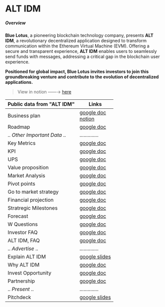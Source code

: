 # ALT IDM
##### Overview
**Blue Lotus**, a pioneering blockchain technology company, presents **ALT IDM**, a revolutionary decentralized application designed to transform communication within the Ethereum Virtual Machine (EVM). Offering a secure and transparent experience, **ALT IDM** enables users to seamlessly send funds with messages, addressing a critical gap in the blockchain user experience.

**Positioned for global impact, Blue Lotus invites investors to join this groundbreaking venture and contribute to the evolution of decentralized applications.**

> View in notion ——→ [here](https://glass-raven-25b.notion.site/BLUE-LOTUS-5b8629cf5ccd40138c8565589fd16a61)

| Public data from "ALT IDM" | Links |
|---|---|
| Business plan | [google doc](https://docs.google.com/document/d/1qz2NzapPSQ9Rbn6ditq80WbBJpFNcR3oOlB1NHtIYDg/edit?usp=sharing) <br /> [notion](https://glass-raven-25b.notion.site/ALT-Business-Plan-b139be24445245778bcd206310f33fc5)|
| Roadmap | [google doc](https://docs.google.com/document/d/1eQ-KOfVS_t064lkFmWl4k_6Dd26DZqyClcA-GjyM6rs/edit?usp=sharing) |
| .. _Other Important Data_ .. | .............. |
| Key Metrics | [google doc](https://docs.google.com/document/d/1LNNQn1RgTACk7uUzgIWjQXUy7B5NpLPS9HVMh5YLAmc/edit?usp=sharing) |
| KPI | [google doc](https://docs.google.com/document/d/16vY1LyKTWk9f4C6aKmVSWyrltUXJAyhXl2awKMgu8-g/edit?usp=sharing) |
| UPS | [google doc](https://docs.google.com/document/d/18AAnbheerdJ8ea_qiyvX771s8wWqjR3o96H_EOQ7_98/edit?usp=sharing) |
| Value proposition | [google doc](https://docs.google.com/document/d/1gUhZHpk8CedhkExDc1UhdIsqiiolK2ifwcgZQS4jmP0/edit?usp=sharing) |
| Market Analysis | [google doc](https://docs.google.com/document/d/13ccrS3OyfIChnGHuOdwDGjQA7oRH55fQfPf0taZkyxE/edit?usp=sharing) |
| Pivot points | [google doc](https://docs.google.com/document/d/1ABCj7PvxiVgynhAzAQRCVmqA2xA7QT0KU5in_20UF0M/edit?usp=sharing) |
| Go to market strategy | [google doc](https://docs.google.com/document/d/1i7EaPlAws8Chz_YT-9rjT76OnIq1b8Vic9hh8gheR6I/edit?usp=sharing) |
| Financial projection | [google doc](https://docs.google.com/document/d/16uc2DPb14PorS18xJvLgf-Cg6y8LeG51fejRhlhG3fE/edit?usp=sharing) |
| Stratregic Milestones | [google doc](https://docs.google.com/document/d/1KJyYdWtVRQ8tNEt3agcAABUr0ZSumDDVmuJJZAIzlWA/edit?usp=sharing) |
| Forecast | [google doc](https://docs.google.com/document/d/1FuHQwLpVy9giKPXfbH_7UVLwHRzVK7AFm6Nr1eWIVSg/edit?usp=sharing) |
| W Questions | [google doc](https://docs.google.com/document/d/1f8OjOUW4Br616m0uWKv3MeHccKHkcZPnwIFbPCpFnl8/edit?usp=sharing) |
| Investor FAQ | [google doc](https://docs.google.com/document/d/1KxCF2os8B5bw_qQaVt_B4gQlu-uItInUMVenIWDH_Dc/edit?usp=sharing) |
| ALT IDM, FAQ | [google doc](https://docs.google.com/document/d/1iwGSXc5UYfk0_TW5ApJzVYzJWhprGh5WCT4hBe3tZJg/edit?usp=sharing) |
| .. _Advertise_ .. | .............. |
| Explain ALT IDM | [google slides](https://docs.google.com/presentation/d/1SnehEHJr_9EpOIDkqcRTHbbykj4OA4Wc9HcwuGS5UyE/edit?usp=sharing) |
| Why ALT IDM | [google doc](https://docs.google.com/document/d/1ehjV2OnrxM6-7VHCrWKAxWmQ0gsUJD278tT4IYIN7V0/edit?usp=sharing) |
| Invest Opportunity | [google doc](https://docs.google.com/document/d/1MAtqKEump0H6yEb-revugvy7xxm1k8wndnYw4-eI39k/edit?usp=sharing) |
| Partnership | [google doc](https://docs.google.com/document/d/1dQMsA5jvUKBP04j_w4_D0DvuMUiexSNxnrSD6QOZy5o/edit?usp=sharing) |
| .. _Present_ .. | .............. |
| Pitchdeck | [google slides](https://docs.google.com/presentation/d/1kQ9szugNyrZTz4bQWPEfjPhYHvZhsBnMQGt7G3S3_lc/edit?usp=sharing) |
